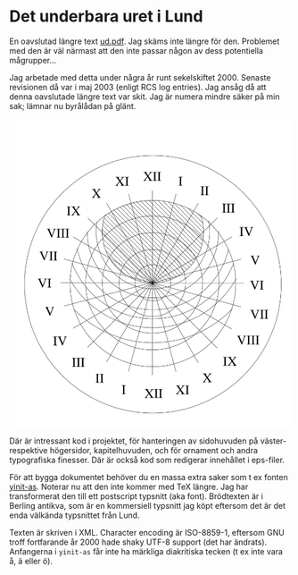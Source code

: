 # Det underbara uret i Lund

En oavslutad längre text [ud.pdf](ud.pdf).  Jag skäms inte längre för
den.  Problemet med den är väl närmast att den inte passar någon av
dess potentiella mågrupper...

Jag arbetade med detta under några år runt sekelskiftet 2000. Senaste
revisionen då var i maj 2003 (enligt RCS log entries). Jag ansåg då
att denna oavslutade längre text var skit. Jag är numera mindre säker
på min sak; lämnar nu byrålådan på glänt.

![astrolabium](astrolabium2.svg)

Där är intressant kod i projektet, för hanteringen av sidohuvuden på
väster- respektive högersidor, kapitelhuvuden, och för ornament och
andra typografiska finesser. Där är också kod som redigerar innehållet
i eps-filer.

För att bygga dokumentet behöver du en massa extra saker som t ex
fonten [yinit-as](https://ctan.org/pkg/yinit-as?lang=en). Noterar nu
att den inte kommer med TeX längre. Jag har transformerat den till ett
postscript typsnitt (aka font). Brödtexten är i Berling antikva, som
är en kommersiell typsnitt jag köpt eftersom det är det enda välkända
typsnittet från Lund.

Texten är skriven i XML. Character encoding är ISO-8859-1, eftersom
GNU troff fortfarande år 2000 hade shaky UTF-8 support (det har
ändrats). Anfangerna i `yinit-as` får inte ha märkliga diakritiska
tecken (t ex inte vara å, ä eller ö).
